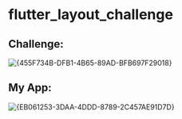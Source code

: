 # flutter_layout_challenge
## Challenge: 
![{455F734B-DFB1-4B65-89AD-BFB697F29018}](https://github.com/user-attachments/assets/05ddd489-e450-45f7-b41a-1357a47941da)

## My App: 
![{EB061253-3DAA-4DDD-8789-2C457AE91D7D}](https://github.com/user-attachments/assets/b15c3ad0-2611-4e82-a0d1-ccc5aac27d67)
